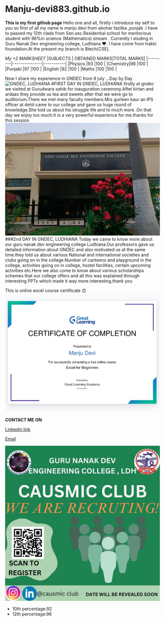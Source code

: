 # Manju-devi883.github.io
**This is my first github page**
Hello one and all, firstly i introduce my self to you so first of all my name is manju devi from abohar fazilka ,punjab .I have to passed my 12th clads from Sen.sec.Residential school for meritorious student with 96%in science (Mathematics) stream . Currently I studing in Guru Nanak Dev engineering college, Ludhiana ❤️. I have come from trakki foundation.At the present my branch is Btech(CSE).

*My +2 MARKSHEET*
|SUBJECTS | OBTAINED MARKS|TOTAL MARKS|
|---------|---------------|-----------|
|Physics  |93             |100        |
|Chemistry|98             |100        |
|Punjabi  |97             |100        |
|English  |92             |100        |
|Maths    |100            |100        |


Now I share my experience in GNDEC from 9 july ...Day by Day 
![GNDEC, LUDHIANA](gne.front.jpg )
#FIRST DAY IN GNDEC, LUDHIANA 
firstly at gndec we visited at Gurudwara sahib for inauguration ceremony.Aftet kirtan and ardaas they provide us tea and sweets after that we were go to auditorium.There we met many faculty members.Mrs gurleen kaur an IPS officer at dehli came to our college and gave us huge round of knowledge.She told us about his struggle life and to much more .On that day we enjoy too much.It is a very powerful experience for me.thanks for this session
![alt gndec ludhina](IMG_20240720_120757.png)
###2nd DAY IN GNDEC, LUDHIANA 
Today we came to know more about our guru nanak dev engineering college Ludhiana.Our professors gave us detailed information about GNDEC and also motivated us at the same time.they told us about various National and international societies and clubs going on in the college.Number of canteens and playground in the college, activities going on in college, hostel facilities, certain upcoming activities etc.Here we also come to know about various scholarships schemes that our college offers and all this was explained through interesting PPTs which made it way more interesting.thank you

This is online excel course certificate 😊
![EXCEL CERTIFICATE](IMG_20240720_114309.jpg)

**CONTACT ME ON**

[Linkedin link](https://www.linkedin.com/in/manju-devi-01b08731a?utm_source=share&utm_campaign=share_via&utm_content=profile&utm_medium=android_app)

[Email](manjudevi152116@gmail.com)


![Poster from CANVA](IMG-20240718-WA0008.jpg)

<ul>
 <li> 10th percentage:92</li>
 <li> 12th percentage:96</li>
</ul>
